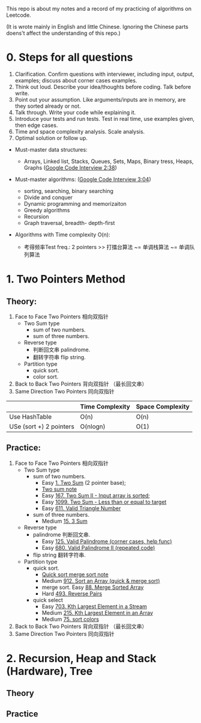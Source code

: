 This repo is about my notes and a record of my practicing of algorithms on Leetcode. 

(It is wrote mainly in English and little Chinese. Ignoring the Chinese parts doens't affect the understanding of this repo.)    

# 0. Steps for all questions

1. Clarification. Confirm questions with interviewer, including input, output, examples; discuss about corner cases examples.
2. Think out loud. Describe your idea/thoughts before coding. Talk before write.
3. Point out your assumption. Like arguments/inputs are in memory, are they sorted already or not.
4. Talk through. Write your code while explaining it.
5. Introduce your tests and run tests. Test in real time, use examples given, then edge cases. 
6. Time and space complexity analysis. Scale analysis.
7. Optimal solution or follow up.


- Must-master data structures:
  - Arrays, Linked list, Stacks, Queues, Sets, Maps, Binary tress, Heaps, Graphs ([Google Code Interview 2:38](https://www.youtube.com/watch?v=6ZZX9iIgFoo))    

- Must-master algorithms: ([Google Code Interview 3:04](https://www.youtube.com/watch?v=6ZZX9iIgFoo)) 
  - sorting, searching, binary searching
  - Divide and conquer
  - Dynamic programming and memorizaiton
  - Greedy algorithms
  - Recursion
  - Graph traversal, breadth- depth-first  

- Algorithms with Time complexity O(n):
  - 考得频率Test freq.: 2 pointers >> 打擂台算法 ~= 单调栈算法 ~= 单调队列算法

# 1. Two Pointers Method

## Theory:

1. Face to Face Two Pointers 相向双指针 
   - Two Sum type
     - sum of two numbers. 
     - sum of three numbers. 
   - Reverse type     
     - 判断回文串 palindrome. 
     - 翻转字符串 flip string. 
   - Partition type
     - quick sort. 
     - color sort.
2. Back to Back Two Pointers 背向双指针 （最长回文串）
3. Same Direction Two Pointers 同向双指针  


||Time Complexity|Space Complexity|
|-|-|-|
|Use HashTable| O(n)|O(n)|
|USe (sort +) 2 pointers|O(nlogn)|O(1)|



  
## Practice:

1. Face to Face Two Pointers 相向双指针 
   - Two Sum type
     - sum of two numbers.  
       - Easy [1. Two Sum](leetcode/1.twosum.md) (2 pointer base); 
       - [Two sum note](note/twosumnote.md)
       - Easy [167. Two Sum II - Input array is sorted](leetcode/167.Two_Sum_II_Input_array_is_sorted.md);  
       - Easy [1099. Two Sum - Less than or equal to target](leetcode/1099.Two_Sum_Less_than_or_equal_to_target.md) 
       - Easy [611. Valid Triangle Number](leetcode/611.Valid_Triangle_Number.md) 
     - sum of three numbers. 
       - Medium [15. 3 Sum](leetcode/15.3sum.md)
   - Reverse type     
     - palindrome 判断回文串. 
       - Easy [125. Valid Palindrome (corner cases, help func)](leetcode/125.Valid_Palindrome.md) 
       - Easy [680. Valid Palindrome II (repeated code)](leetcode/680.Valid_Palindrome_II.md) 
     - flip string 翻转字符串. 
   - Partition type
     - quick sort. 
       - [Quick sort merge sort note](note/quick_sort_merge_sort_note.md)
       - Medium [912. Sort an Array (quick & merge sort)](leetcode/912.sort_an_array.md)
       - merge sort. Easy [88. Merge Sorted Array](leetcode/88.Merge_Sorted_Array.md)
       - Hard [493. Reverse Pairs](leetcode/493.Reverse_Pairs.md)
     - quick select
       - Easy [703. Kth Largest Element in a Stream](leetcode/703.Kth_Largest_Element_in_a_Stream.md)
       - Medium [215. Kth Largest Element in an Array](leetcode/215.Kth_Largest_Element_in_an_Array.md)
       - Medium [75. sort colors](leetcode/75.sort_colors.md)
2. Back to Back Two Pointers 背向双指针 （最长回文串）
3. Same Direction Two Pointers 同向双指针  


# 2. Recursion, Heap and Stack (Hardware), Tree

## Theory

## Practice

